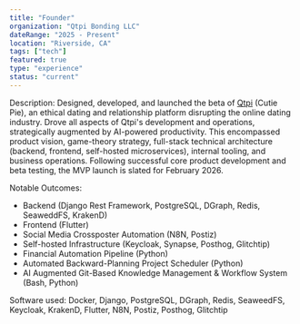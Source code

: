 ```yaml
---
title: "Founder"
organization: "Qtpi Bonding LLC"
dateRange: "2025 - Present"
location: "Riverside, CA"
tags: ["tech"]
featured: true
type: "experience"
status: "current"
---
```


Description:
Designed, developed, and launched the beta of [Qtpi](https://qtpi.app)
(Cutie Pie), an ethical dating and relationship platform disrupting the
online dating industry. Drove all aspects of Qtpi's development
and operations, strategically augmented by AI-powered productivity. This
encompassed product vision, game-theory strategy, full-stack technical
architecture (backend, frontend, self-hosted microservices), internal tooling, and business
operations. Following successful core product development and beta testing,
the MVP launch is slated for February 2026.

Notable Outcomes:
- Backend (Django Rest Framework, PostgreSQL, DGraph, Redis, SeaweddFS, KrakenD)
- Frontend (Flutter)
- Social Media Crossposter Automation (N8N, Postiz)
- Self-hosted Infrastructure (Keycloak, Synapse, Posthog, Glitchtip)
- Financial Automation Pipeline (Python)
- Automated Backward-Planning Project Scheduler (Python)
- AI Augmented Git-Based Knowledge Management & Workflow System (Bash, Python)

Software used: Docker, Django, PostgreSQL, DGraph, Redis, SeaweedFS, Keycloak, KrakenD, Flutter, N8N, Postiz, Posthog, Glitchtip